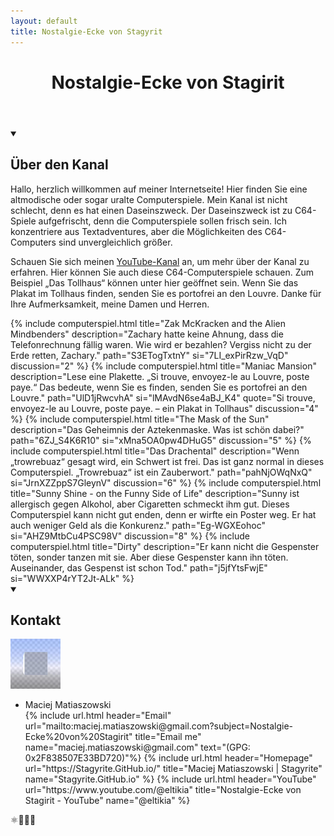 ```yaml
---
layout: default
title: Nostalgie-Ecke von Stagyrit
---
```


<header>
    <h1>Nostalgie-Ecke von Stagirit</h1>
</header>
<details open>
    <summary>
        <h2>Über den Kanal</h2>
    </summary>
    <p>
        Hallo, herzlich willkommen auf meiner Internetseite!
        Hier finden Sie eine altmodische oder sogar uralte Computerspiele. Mein Kanal
        ist nicht schlecht, denn es hat einen Daseinszweck. Der Daseinszweck ist zu
        C64-Spiele aufgefrischt, denn die Computerspiele sollen frisch sein. Ich
        konzentriere aus Textadventures, aber die Möglichkeiten des C64-Computers
        sind unvergleichlich größer.
    </p>
    <p> 
        Schauen Sie sich meinen
        <a class="u-url url" href="https://www.youtube.com/@eltikia" title="Nostalgie-Ecke von Stagirit - YouTube">YouTube-Kanal</a>
        an, um mehr über der Kanal zu erfahren. Hier können Sie auch diese C64-Computerspiele schauen.
        Zum Beispiel „Das Tollhaus“ können unter hier geöffnet sein. Wenn Sie das Plakat im Tollhaus finden,
        senden Sie es portofrei an den Louvre. Danke für Ihre Aufmerksamkeit, meine Damen und Herren.
    </p>
</details>
{% include computerspiel.html title="Zak McKracken and the Alien Mindbenders" description="Zachary hatte keine Ahnung, dass die Telefonrechnung fällig waren. Wie wird er bezahlen? Vergiss nicht zu der Erde retten, Zachary." path="S3ETogTxtnY" si="7LI_exPirRzw_VqD" discussion="2" %}
{% include computerspiel.html title="Maniac Mansion" description="Lese eine Plakette. „Si trouve, envoyez-le au Louvre, poste paye.“ Das bedeute, wenn Sie es finden, senden Sie es portofrei an den Louvre." path="UlD1jRwcvhA" si="lMAvdN6se4aBJ_K4" quote="Si trouve, envoyez-le au Louvre, poste paye. – ein Plakat in Tollhaus" discussion="4" %}
{% include computerspiel.html title="The Mask of the Sun" description="Das Geheimnis der Aztekenmaske. Was ist schön dabei?" path="6ZJ_S4K6R10" si="xMna5OA0pw4DHuG5" discussion="5" %}
{% include computerspiel.html title="Das Drachental" description="Wenn „trowrebuaz“ gesagt wird, ein Schwert ist frei. Das ist ganz normal in dieses Computerspiel. „Trowrebuaz“ ist ein Zauberwort." path="pahNjOWqNxQ" si="JrnXZZppS7GleynV" discussion="6" %}
{% include computerspiel.html title="Sunny Shine - on the Funny Side of Life" description="Sunny ist allergisch gegen Alkohol, aber Cigaretten schmeckt ihm gut. Dieses Computerspiel kann nicht gut enden, denn er wirfte ein Poster weg. Er hat auch weniger Geld als die Konkurenz." path="Eg-WGXEohoc" si="AHZ9MtbCu4PSC98V" discussion="8" %}
{% include computerspiel.html title="Dirty" description="Er kann nicht die Gespenster töten, sonder tanzen mit sie. Aber diese Gespenster kann ihn töten. Auseinander, das Gespenst ist schon Tod." path="j5jfYtsFwjE" si="WWXXP4rYT2Jt-ALk" %}
<details open>
    <summary>
        <h2>Kontakt</h2>
    </summary>
    <a href="images/bigger-avatar.png"><img alt="" class="u-photo" src="images/avatar.png"></a>
    <ul>
        <li class="p-name fn">
            <span class="p-given-name">Maciej Matiaszowski</span>
        </li>
{% include url.html header="Email" url="mailto:maciej.matiaszowski@gmail.com?subject=Nostalgie-Ecke%20von%20Stagirit" title="Email me" name="maciej.matiaszowski@gmail.com" text="(GPG: 0x2F838507E33BD720)"%}
{% include url.html header="Homepage" url="https://Stagyrite.GitHub.io/" title="Maciej Matiaszowski | Stagyrite" name="Stagyrite.GitHub.io" %}
{% include url.html header="YouTube" url="https://www.youtube.com/@eltikia" title="Nostalgie-Ecke von Stagirit - YouTube" name="@eltikia" %}
    </ul>
</details>
<footer>⚛🍅🦅🦅</footer>
